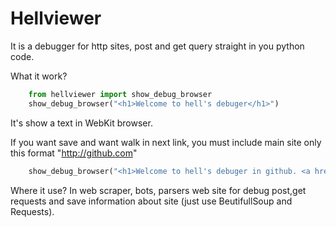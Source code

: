 # Hellviewer
It is a debugger for http sites, post and get query straight in you python code.

What it work?
```python
    from hellviewer import show_debug_browser
    show_debug_browser("<h1>Welcome to hell's debuger</h1>")
```
It's show a text in WebKit browser.

If you want save and want walk in next link, you must include main site only this format "http://github.com"
```python
    show_debug_browser("<h1>Welcome to hell's debuger in github. <a href='/TreeLoys'>Go</a></h1>", "http://github.com")
```
Where it use? In web scraper, bots, parsers web site for debug post,get requests and save information about site (just use BeutifullSoup and Requests).
